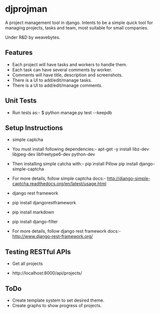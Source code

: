 # djprojman
A project management tool in django. 
Intents to be a simple quick tool for managing projects, tasks and team, most suitable for small companies.

Under R&D by weavebytes.


Features
--------

* Each project will have tasks and workers to handle them. 
* Each task can have several comments by worker.
* Comments will have title, description and screenshots.
* There is a UI to add/edit/manage tasks.
* There is a UI to add/edit/manage comments.


Unit Tests
--------

* Run tests as:-
 $ python manage.py test --keepdb

Setup Instructions
--------

* simple captcha

 - You must install following dependencies:-
    apt-get -y install libz-dev libjpeg-dev libfreetype6-dev python-dev

 - Then installing simple catcha with:-
    pip install Pillow
    pip install django-simple-captcha

 - For more details, follow simple captcha docs:-
   http://django-simple-captcha.readthedocs.org/en/latest/usage.html

* django rest framework

 - pip install djangorestframework
 - pip install markdown
 - pip install django-filter

 - For more details, follow django rest framework docs:-
    http://www.django-rest-framework.org/


Testing RESTful APIs
--------

* Get all projects
 - http://localhost:8000/api/projects/

ToDo
--------

* Create template system to set desired theme.
* Create graphs to show progress of projects.
